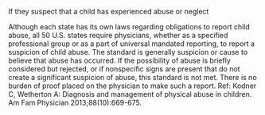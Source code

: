 If they suspect that a child has experienced abuse or neglect

Although each state has its own laws regarding obligations to report child abuse, all 50 U.S. states require
physicians, whether as a specified professional group or as a part of universal mandated reporting, to
report a suspicion of child abuse. The standard is generally suspicion or cause to believe that abuse has
occurred. If the possibility of abuse is briefly considered but rejected, or if nonspecific signs are present
that do not create a significant suspicion of abuse, this standard is not met. There is no burden of proof
placed on the physician to make such a report.
Ref: Kodner C, Wetherton A: Diagnosis and management of physical abuse in children. Am Fam Physician
2013;88(10):669-675.